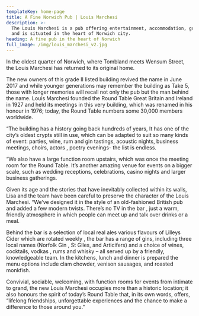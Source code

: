 ```yaml
---
templateKey: home-page
title: A Fine Norwich Pub | Louis Marchesi
description: >-
  The Louis Marchesi is a pub offering entertainment, accommodation, great food
  and is situated in the heart of Norwich city.
heading: A fine pub in the heart of Norwich
full_image: /img/louis_marchesi_v2.jpg
---
```

In the oldest quarter of Norwich, where Tombland meets Wensum Street, the Louis Marchesi has returned to its original home.

The new owners of this grade II listed building revived the name in June 2017 and while younger generations may remember the building as Take 5, those with longer memories will recall not only the pub but the man behind the name. Louis Marchesi founded the Round Table Great Britain and Ireland in 1927 and held its meetings in this very building, which was renamed in his honour in 1976; today, the Round Table numbers some 30,000 members worldwide.  

“The building has a history going back hundreds of years, It has one of the city’s oldest crypts still in use, which can be adapted to suit so many kinds of event: parties, wine, rum and gin tastings, acoustic nights, business meetings, choirs, actors , poetry evenings- the list is endless.

“We also have a large function room upstairs, which was once the meeting room for the Round Table. It’s another amazing venue for events on a bigger scale, such as wedding receptions, celebrations, casino nights  and larger business gatherings. 

Given its age and the stories that have inevitably collected within its walls, Lisa and the team have been careful to preserve the character of the Louis Marchesi. “We’ve designed it in the style of an old-fashioned British pub and added a few modern twists. There’s no TV in the bar ,  just a warm, friendly atmosphere in which people can meet up and talk over drinks or a meal.

Behind the bar is a selection of local real ales  various flavours of Lilleys Cider which are rotated weekly , the bar has a range of gins, including three local names (Norfolk Gin , St Giles, and Articifers) and a choice of wines, cocktails, vodkas , rums and whisky – all served up by a friendly, knowledgeable team. In the kitchens, lunch and dinner is prepared the menu options include clam chowder, venison sausages, and roasted monkfish. 

Convivial, sociable, welcoming, with function rooms for events from intimate to grand, the new Louis Marchesi occupies more than a historic location; it also honours the spirit of today’s Round Table that, in its own words, offers, “lifelong friendships, unforgettable experiences and the chance to make a difference to those around you.”
